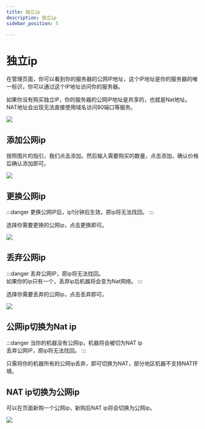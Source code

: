 ```yaml
---
title: 独立ip
description: 独立ip
sidebar_position: 5

---
```


# 独立ip

在管理页面，你可以看到你的服务器的公网IP地址，这个IP地址是你的服务器的唯一标识，你可以通过这个IP地址访问你的服务器。

如果你没有购买独立IP，你的服务器的公网IP地址是共享的，也就是Nat地址。NAT地址会出现无法直接使用域名访问80端口等服务。


![](https://cn-sy1.rains3.com/rainyun-assets/Pic/2023/12/img_1701661988_3f0b4e2e213d316cacfc74053f87aa69)

## 添加公网ip

按照图片的指引，我们点击添加，然后输入需要购买的数量，点击添加，确认价格后确认添加即可。

![](https://cn-sy1.rains3.com/rainyun-assets/pic/2024/07/20240717114343_f05ab9a6cc0c9cacb98a77971b75d9ce.png)

## 更换公网ip

:::danger
更换公网IP后，ip1分钟后生效，原ip将无法找回。
:::

选择你需要更换的公网ip，点击更换即可。

![](https://cn-sy1.rains3.com/rainyun-assets/pic/2024/07/20240717114639_37dd2be6b67bf7ac0ae800cc31e4bd4d.png)


## 丢弃公网ip

:::danger
丢弃公网IP，原ip将无法找回。<br/>
如果你的ip只有一个，丢弃ip后机器将会变为Nat网络。
:::

选择你需要丢弃的公网ip，点击丢弃即可。

![](https://cn-sy1.rains3.com/rainyun-assets/pic/2024/07/20240717114733_7f4e54a360ac1bf87555ce6822ca9185.png)

## 公网ip切换为Nat ip

:::danger
当你的机器没有公网ip，机器将会被切为NAT ip<br/>
丢弃公网IP，原ip将无法找回。
:::

只需将你的机器所有的公网ip丢弃，即可切换为NAT，部分地区机器不支持NAT环境。

## NAT ip切换为公网ip

可以在页面新购一个公网ip，新购后NAT ip将会切换为公网ip。

![](https://cn-sy1.rains3.com/rainyun-assets/pic/2024/07/20240717114343_f05ab9a6cc0c9cacb98a77971b75d9ce.png)

